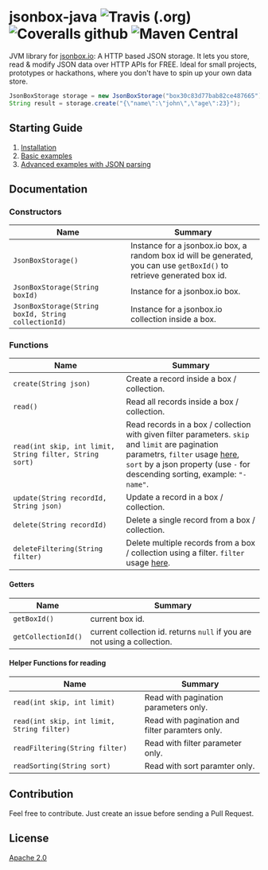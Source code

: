 # jsonbox-java ![Travis (.org)](https://img.shields.io/travis/leonardiwagner/jsonbox-java?style=flat-square) ![Coveralls github](https://img.shields.io/coveralls/github/leonardiwagner/jsonbox-java?style=flat-square) ![Maven Central](https://img.shields.io/maven-central/v/io.jsonbox/jsonbox?style=flat-square)

JVM library for [jsonbox.io](https://jsonbox.io): A HTTP based JSON storage. It lets you store, read & modify JSON data over HTTP APIs for FREE. Ideal for small projects, prototypes or hackathons, where you don't have to spin up your own data store.

```java
JsonBoxStorage storage = new JsonBoxStorage("box30c83d77bab82ce487665");
String result = storage.create("{\"name\":\"john\",\"age\":23}");
```
## Starting Guide
1. [Installation](https://github.com/leonardiwagner/jsonbox-java/wiki/Usage-examples#1-add-jsonbox-library-in-your-project-dependencies-if-you-are-using-gradle-scala-or-kotlin-see-their-dependency-script-here-for-clojure-we-have--an-exclusive-guide-here)
2. [Basic examples](https://github.com/leonardiwagner/jsonbox-java/wiki/Usage-examples#4-now-you-can-use-any-function-from-the-documentation-to-create-read-update-and-delete-records-in-your-store-or-collection-see-examples)
3. [Advanced examples with JSON parsing](https://github.com/leonardiwagner/jsonbox-java/wiki/Usage-examples-with-JSON-parsing)

## Documentation

### Constructors

| Name | Summary |
|-----|---|
|`JsonBoxStorage()`                       | Instance for a jsonbox.io box, a random box id will be generated, you can use `getBoxId()` to retrieve generated box id. |
|`JsonBoxStorage(String boxId)`                       | Instance for a jsonbox.io box. |
|`JsonBoxStorage(String boxId, String collectionId)`  | Instance for a jsonbox.io collection inside a box. |

### Functions

| Name | Summary |
|-----|---|
|`create(String json)`                       | Create a record inside a box / collection. |
|`read()`  | Read all records inside a box / collection. |
|`read(int skip, int limit, String filter, String sort)` | Read records in a box / collection with given filter parameters. `skip` and `limit` are pagination parametrs, `filter` usage [here](https://github.com/vasanthv/jsonbox#filtering), `sort` by a json property (use `-` for descending sorting, example: `"-name"`. |
|`update(String recordId, String json)`  | Update a record in a box / collection. |
|`delete(String recordId)` | Delete a single record from a box / collection. |
|`deleteFiltering(String filter)` | Delete multiple records from a box / collection using a filter. `filter` usage [here](https://github.com/vasanthv/jsonbox#filtering).|

#### Getters
| Name | Summary |
|-----|---|
|`getBoxId()` | current box id. |
|`getCollectionId()` | current collection id. returns `null` if you are not using a collection. |

#### Helper Functions for reading
| Name | Summary |
|-----|---|
|`read(int skip, int limit)`  | Read with pagination parameters only. |
|`read(int skip, int limit, String filter)` | Read with pagination and filter paramters only. |
|`readFiltering(String filter)`  | Read with filter parameter only. |
|`readSorting(String sort)` | Read with sort paramter only.|

## Contribution

Feel free to contribute. Just create an issue before sending a Pull Request.

## License

[Apache 2.0][apache-license]

[apache-license]:./LICENSE
